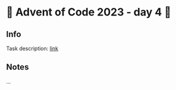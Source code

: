 
# 🎄 Advent of Code 2023 - day 4 🎄

## Info

Task description: [link](https://adventofcode.com/2023/day/4)

## Notes

... 
  